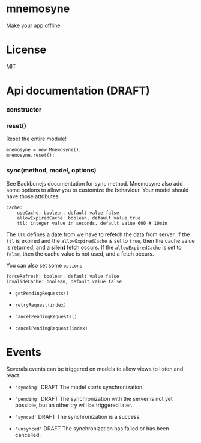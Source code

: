 mnemosyne
===========

Make your app offline

License
=======

MIT


# Api documentation (DRAFT)
### constructor

### reset()
Reset the entire module!
```
mnemosyne = new Mnemosyne();
mnemosyne.reset();
```
### sync(method, model, options)
See Backbonejs documentation for sync method.
Mnemosyne also add some options to allow you to customize the behaviour.
Your model should have those attributes
```
cache:
    useCache: boolean, default value false
    allowExpiredCache: boolean, default value true
    ttl: integer value in seconds, default value 600 # 10min
```

The `ttl` defines a date from we have to refetch the data from server.
If the `ttl` is expired and the `allowExpiredCache` is set to `true`,
then the cache value is returned, and a **silent** fetch occurs. If the 
`allowExpiredCache` is set to `false`, then the cache value is not used, and a
fetch occurs.


You can also set some `options`
```
forceRefresh: boolean, default value false
invalideCache: boolean, default value false
```

- `getPendingRequests()`

- `retryRequest(index)`

- `cancelPendingRequests()`

- `cancelPendingRequest(index)`

# Events

Severals events can be triggered on models to allow views to listen and react.

- `'syncing'` DRAFT
  The model starts synchronization.

- `'pending'` DRAFT
  The synchronization with the server is not yet possible, but an other try
  will be triggered later.

- `'synced'` DRAFT
  The synchronization is a success.

- `'unsynced'` DRAFT
  The synchronization has failed or has been cancelled.
